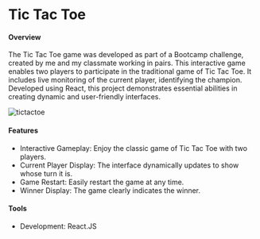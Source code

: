 <h1>Tic Tac Toe</h1>
<h4>Overview</h4>
<p>The Tic Tac Toe game was developed as part of a Bootcamp challenge, created by me and my classmate working in pairs. This interactive game enables two players to participate in the traditional game of Tic Tac Toe. It includes live monitoring of the current player, identifying the champion. Developed using React, this project demonstrates essential abilities in creating dynamic and user-friendly interfaces.
</p>

![tictactoe](https://github.com/user-attachments/assets/e4c08d40-4075-4ad3-9dde-44177f0760b2)


<h4>Features</h4>
<ul>
<li>Interactive Gameplay: Enjoy the classic game of Tic Tac Toe with two players.</li>
<li>Current Player Display: The interface dynamically updates to show whose turn it is.</li>
<li>Game Restart: Easily restart the game at any time.</li>
<li>Winner Display: The game clearly indicates the winner.</li>
</ul>

<h4>Tools</h4>
<ul>
<li>Development: React.JS</li>
</ul>

